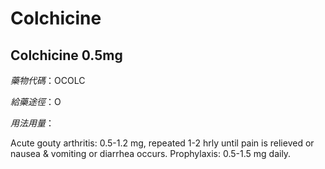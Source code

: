 # Colchicine

## Colchicine 0.5mg

*藥物代碼*：OCOLC

*給藥途徑*：O

*用法用量*：

Acute gouty arthritis: 0.5-1.2 mg, repeated 1-2 hrly until pain is relieved or nausea & vomiting or diarrhea occurs. 
Prophylaxis: 0.5-1.5 mg daily.

